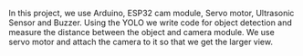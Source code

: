 In this project, we use Arduino, ESP32 cam module, Servo motor, Ultrasonic Sensor and Buzzer. Using the YOLO we write code for object detection and measure the distance between the object and camera module. We use servo motor and attach the camera to it so that we get the larger view. 
